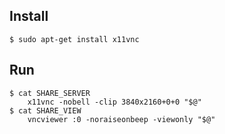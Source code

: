 ## Install
```
$ sudo apt-get install x11vnc
```
## Run
```
$ cat SHARE_SERVER
    x11vnc -nobell -clip 3840x2160+0+0 "$@"
$ cat SHARE_VIEW
    vncviewer :0 -noraiseonbeep -viewonly "$@"
```

